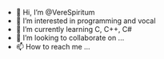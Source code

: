 - 👋 Hi, I’m @VereSpiritum
- 👀 I’m interested in programming and vocal
- 🌱 I’m currently learning C, C++, C#
- 💞️ I’m looking to collaborate on ...
- 📫 How to reach me ...

<!---
VereSpiritum/VereSpiritum is a ✨ special ✨ repository because its `README.md` (this file) appears on your GitHub profile.
You can click the Preview link to take a look at your changes.
--->
